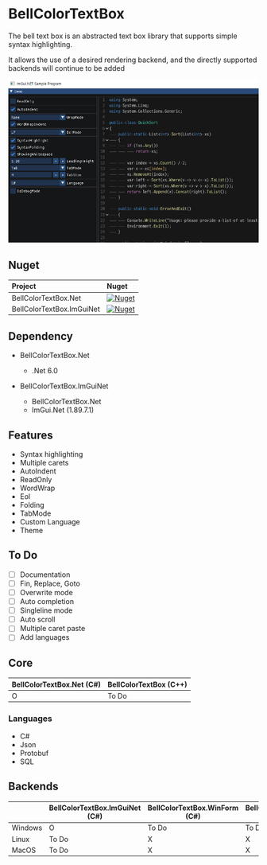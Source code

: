 # BellColorTextBox

The bell text box is an abstracted text box library that supports simple syntax highlighting.

It allows the use of a desired rendering backend, and the directly supported backends will continue to be added

![screenshot](https://raw.githubusercontent.com/kjs104901/BellColorTextBox/main/Documents/screenshot.PNG)

## Nuget
| Project | Nuget |
| :-- | :-- |
| BellColorTextBox.Net  | [![Nuget](https://img.shields.io/nuget/v/BellColorTextBox.Net?logo=nuget)](https://www.nuget.org/packages/BellColorTextBox.Net) |
| BellColorTextBox.ImGuiNet | [![Nuget](https://img.shields.io/nuget/v/BellColorTextBox.ImGuiNet?logo=nuget)](https://www.nuget.org/packages/BellColorTextBox.ImGuiNet) |


## Dependency
- BellColorTextBox.Net
  - .Net 6.0

- BellColorTextBox.ImGuiNet
  - BellColorTextBox.Net
  - ImGui.Net (1.89.7.1)


## Features 
- Syntax highlighting 
- Multiple carets
- AutoIndent
- ReadOnly
- WordWrap
- Eol
- Folding
- TabMode
- Custom Language
- Theme

## To Do
- [ ] Documentation
- [ ] Fin, Replace, Goto
- [ ] Overwrite mode
- [ ] Auto completion
- [ ] Singleline mode
- [ ] Auto scroll
- [ ] Multiple caret paste
- [ ] Add languages

## Core
|BellColorTextBox.Net (C#)|BellColorTextBox (C++)|
|---|---|
|O|To Do|

### Languages
- C#
- Json
- Protobuf
- SQL

## Backends
||BellColorTextBox.ImGuiNet (C#)|BellColorTextBox.WinForm (C#)|BellColorTextBox.WPF (C#)|BellColorTextBox.ImGui (C++)|
|---|---|---|---|---|
|Windows|O|To Do|To Do|To Do|
|Linux|To Do|X|X|To Do|
|MacOS|To Do|X|X|To Do|
